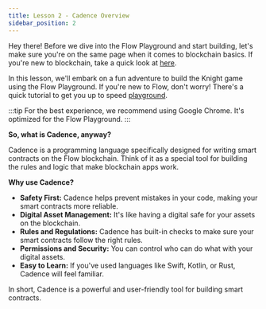 ```yaml
---
title: Lesson 2 - Cadence Overview
sidebar_position: 2
---
```


Hey there! Before we dive into the Flow Playground and start building, let's make sure you're on the same page when it comes to blockchain basics. If you're new to blockchain, take a quick look at [here](https://developers.flow.com/build/basics/blocks).

In this lesson, we'll embark on a fun adventure to build the Knight game using the Flow Playground. If you're new to Flow, don't worry! There's a quick tutorial to get you up to speed [playground](<(https://youtu.be/pRz7EzrWchs?si=bodusfeIHzgHPrV6&t=158)>).

:::tip
For the best experience, we recommend using Google Chrome. It's optimized for the Flow Playground.
:::

**So, what is Cadence, anyway?**

Cadence is a programming language specifically designed for writing smart contracts on the Flow blockchain. Think of it as a special tool for building the rules and logic that make blockchain apps work.

**Why use Cadence?**

- **Safety First:** Cadence helps prevent mistakes in your code, making your smart contracts more reliable.
- **Digital Asset Management:** It's like having a digital safe for your assets on the blockchain.
- **Rules and Regulations:** Cadence has built-in checks to make sure your smart contracts follow the right rules.
- **Permissions and Security:** You can control who can do what with your digital assets.
- **Easy to Learn:** If you've used languages like Swift, Kotlin, or Rust, Cadence will feel familiar.

In short, Cadence is a powerful and user-friendly tool for building smart contracts.
